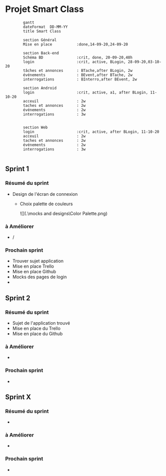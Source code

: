 # Projet Smart Class



```mermaid
        gantt
        dateFormat  DD-MM-YY
        title Smart Class 

        section Général
        Mise en place           :done,14-09-20,24-09-20

        section Back-end
        Schéma BD 				:crit, done, 20-09-20,48h
		login 					:crit, active, BLogin, 28-09-20,03-10-20
        tâches et annonces 		: BTache,after BLogin, 2w
        événements 				: BEvent,after BTache, 2w
        interrogations			: BInterro,after BEvent, 2w
        
        section Android
		login					:crit, active, a1, after BLogin, 11-10-20
		acceuil 				: 2w
		taches et annonces 		: 2w
		événements 				: 2w
		interrogations			: 3w
		

        section Web
		login					:crit, active, after BLogin, 11-10-20
		acceuil 				: 2w
		taches et annonces 		: 2w
		événements 				: 2w
		interrogations			: 3w
		
```

## Sprint 1 

### Résumé du sprint 

* Design de l'écran de connexion 

  * Choix palette de couleurs 

    ![](.\mocks and designs\Color Palette.png)

### à Améliorer

* /

### Prochain sprint 

* Trouver sujet application 
* Mise en place Trello 
* Mise en place Github
* Mocks des pages de login
* 

## Sprint 2

### Résumé du sprint 

* Sujet de l'application trouvé
* Mise en place du Trello
* Mise en place du Github

### à Améliorer

* 

### Prochain sprint 

* 

## Sprint X

### Résumé du sprint 

* 

### à Améliorer

* 

### Prochain sprint 

* 



